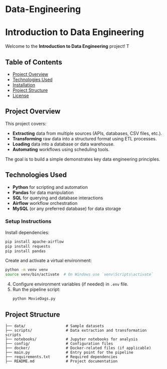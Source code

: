 # Data-Engineering
# Introduction to Data Engineering

Welcome to the **Introduction to Data Engineering** project! T

## Table of Contents
- [Project Overview](#project-overview)
- [Technologies Used](#technologies-used)
- [Installation](#installation)
- [Project Structure](#project-structure)
- [License](#license)

## Project Overview
This project covers:
- **Extracting** data from multiple sources (APIs, databases, CSV files, etc.).
- **Transforming** raw data into a structured format using ETL processes.
- **Loading** data into a database or data warehouse.
- **Automating** workflows using scheduling tools.

The goal is to build a simple demonstrates key data engineering principles.

## Technologies Used
- **Python** for scripting and automation
- **Pandas** for data manipulation
- **SQL** for querying and database interactions
- **Airflow** workflow orchestration
- **MySQL** (or any preferred database) for data storage


### Setup Instructions
Install dependencies:
   ```sh
pip install apache-airflow
pip install requests
pip install pandas
   ```

Create and activate a virtual environment:
   ```sh
   python -m venv venv
   source venv/bin/activate  # On Windows use `venv\Scripts\activate`
   ```

4. Configure environment variables (if needed) in `.env` file.
5. Run the pipeline script:
   ```sh
   python MovieDags.py
   ```

## Project Structure
```
├── data/                  # Sample datasets
├── scripts/               # Data extraction and transformation scripts
├── notebooks/             # Jupyter notebooks for analysis
├── config/                # Configuration files
├── docker/                # Docker-related files (if applicable)
├── main.py                # Entry point for the pipeline
├── requirements.txt       # Required dependencies
├── README.md              # Project documentation
```

